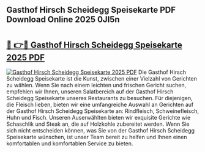 ## Gasthof Hirsch Scheidegg Speisekarte PDF Download Online 2025 0JI5n

# <h2><a href="http://gcak2g.nevu.top/?p=Gasthof+Hirsch+Scheidegg+Speisekarte">🔗 👉🔴 Gasthof Hirsch Scheidegg Speisekarte 2025 PDF</a></h2>

[![Gasthof Hirsch Scheidegg Speisekarte 2025 PDF](https://i.imgur.com/dBaPXMq.png)](http://gcak2g.nevu.top/?p=Gasthof+Hirsch+Scheidegg+Speisekarte)
Die Gasthof Hirsch Scheidegg Speisekarte ist die Kunst, zwischen einer Vielzahl von Gerichten zu wählen. Wenn Sie nach einem leichten und frischen Gericht suchen, empfehlen wir Ihnen, unseren Salatbereich auf der Gasthof Hirsch Scheidegg Speisekarte unseres Restaurants zu besuchen. Für diejenigen, die Fleisch lieben, bieten wir eine umfangreiche Auswahl an Gerichten auf der Gasthof Hirsch Scheidegg Speisekarte an: Rindfleisch, Schweinefleisch, Huhn und Fisch. Unseren Auserwählten bieten wir exquisite Gerichte wie Schaschlik und Steak an, die auf Holzkohle zubereitet werden. Wenn Sie sich nicht entscheiden können, was Sie von der Gasthof Hirsch Scheidegg Speisekarte wünschen, ist unser Team bereit zu helfen und Ihnen einen komfortablen und komfortablen Service zu bieten.

